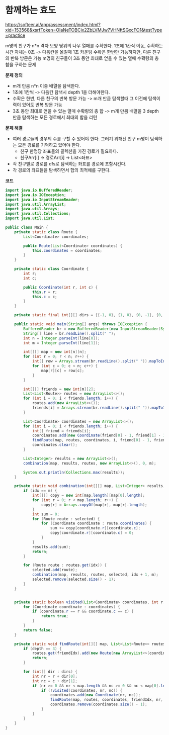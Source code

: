 # 함께하는 효도

https://softeer.ai/app/assessment/index.html?xid=153568&xsrfToken=OIaNeTOBCix2ZbLVMJw7VHNftSGxcFO1&testType=practice

m명의 친구가 n*n 격자 모양 땅위의 나무 열매를 수확한다.
1초에 1칸식 이동, 수확하는 시간 자체는 0초 -> 다음칸을 옮길때 1초 카운팅
수확은 한번만 가능하지만, 다른 친구의 반복 방문은 가능
m명의 친구들이 3초 동안 최대로 얻을 수 있는 열매 수확량의 총 합을 구하는 문제

**문제 정의**

- m개 만큼 n*n 이중 배열을 탐색한다.
- 1초에 1칸씩 -> 다음칸 탐색시 depth 1을 더해야한다.
- 수확은 한번, 다른 친구의 반복 방문 가능 -> m개 만큼 탐색할때 그 이전에 탐색이력이 있어도 반복 방문 가능
- 3초 동안 최대로 얻을 수 있는 열매 수확량의 총 합 -> m개 만큼 배열을 3 depth 만큼 탐색하는 모든 경로에서 최대의 합을 리턴

**문제 해결**

- 여러 경로들의 경우의 수를 구할 수 있어야 한다. 그러기 위해선 친구 m명이 탐색하는 모든 경로를 기억하고 있어야 한다.
  - 친구 한명당 좌표들의 콜렉션을 가진 경로가 필요하다.
  - 친구Arr[i] -> 경로Arr[i] -> List<좌표>
- 각 친구별로 경로를 dfs로 탐색하는 좌표를 경로에 포함시킨다.
- 각 경로의 좌표들을 탐색하면서 합의 최적해를 구한다.

**코드**

```java
import java.io.BufferedReader;
import java.io.IOException;
import java.io.InputStreamReader;
import java.util.ArrayList;
import java.util.Arrays;
import java.util.Collections;
import java.util.List;

public class Main {
    private static class Route {
        List<Coordinate> coordinates;

        public Route(List<Coordinate> coordinates) {
            this.coordinates = coordinates;
        }
    }

    private static class Coordinate {
        int r;
        int c;

        public Coordinate(int r, int c) {
            this.r = r;
            this.c = c;
        }
    }

    private static final int[][] dirs = {{-1, 0}, {1, 0}, {0, -1}, {0, 1}};

    public static void main(String[] args) throws IOException {
        BufferedReader br = new BufferedReader(new InputStreamReader(System.in));
        String[] line = br.readLine().split(" ");
        int n = Integer.parseInt(line[0]);
        int m = Integer.parseInt(line[1]);

        int[][] map = new int[n][n];
        for (int r = 0; r < n; r++) {
            int[] row = Arrays.stream(br.readLine().split(" ")).mapToInt(Integer::parseInt).toArray();
            for (int c = 0; c < n; c++) {
                map[r][c] = row[c];
            }
        }

        int[][] friends = new int[m][2];
        List<List<Route>> routes = new ArrayList<>();
        for (int i = 0; i < friends.length; i++) {
            routes.add(new ArrayList<>());
            friends[i] = Arrays.stream(br.readLine().split(" ")).mapToInt(Integer::parseInt).toArray();
        }

        List<Coordinate> coordinates = new ArrayList<>();
        for (int i = 0; i < friends.length; i++) {
            int[] friend = friends[i];
            coordinates.add(new Coordinate(friend[0] - 1, friend[1] - 1));
            findRoute(map, routes, coordinates, i, friend[0] - 1, friend[1] - 1, 0);
            coordinates.clear();
        }

        List<Integer> results = new ArrayList<>();
        combination(map, results, routes, new ArrayList<>(), 0, m);

        System.out.println(Collections.max(results));
    }

    private static void combination(int[][] map, List<Integer> results, List<List<Route>> routes, List<Route> selected, int idx, int m) {
        if (idx == m) {
            int[][] copy = new int[map.length][map[0].length];
            for (int r = 0; r < map.length; r++) {
                copy[r] = Arrays.copyOf(map[r], map[r].length);
            }
            int sum = 0;
            for (Route route : selected) {
                for (Coordinate coordinate : route.coordinates) {
                    sum += copy[coordinate.r][coordinate.c];
                    copy[coordinate.r][coordinate.c] = 0;
                }
            }
            results.add(sum);
            return;
        }

        for (Route route : routes.get(idx)) {
            selected.add(route);
            combination(map, results, routes, selected, idx + 1, m);
            selected.remove(selected.size() - 1);
        }
    }


    private static boolean visited(List<Coordinate> coordinates, int r, int c) {
        for (Coordinate coordinate : coordinates) {
            if (coordinate.r == r && coordinate.c == c) {
                return true;
            }
        }
        return false;
    }

    private static void findRoute(int[][] map, List<List<Route>> routes, List<Coordinate> coordinates, int friendIdx, int r, int c, int depth) {
        if (depth == 3) {
            routes.get(friendIdx).add(new Route(new ArrayList<>(coordinates)));
            return;
        }

        for (int[] dir : dirs) {
            int nr = r + dir[0];
            int nc = c + dir[1];
            if (nr >= 0 && nr < map.length && nc >= 0 && nc < map[0].length) {
                if (!visited(coordinates, nr, nc)) {
                    coordinates.add(new Coordinate(nr, nc));
                    findRoute(map, routes, coordinates, friendIdx, nr, nc, depth + 1);
                    coordinates.remove(coordinates.size() - 1);
                }
            }
        }
    }
}

```



